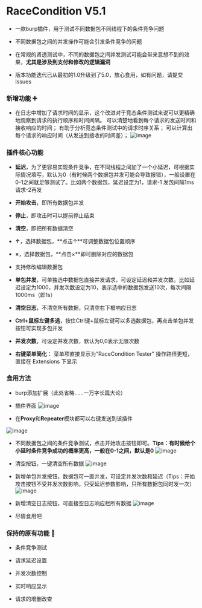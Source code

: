 # RaceCondition V5.1
- 一款burp插件，用于测试不同数据包不同线程下的条件竞争问题

- 不同数据包之间的并发操作可能会引发条件竞争的问题

- 在常规的肾透测试中，不同的数据包之间并发测试可能会带来意想不到的效果，**尤其是涉及到支付和修改的逻辑漏洞**

- 版本功能迭代已从最初的1.0升级到了5.0，放心食用，如有问题，请提交Issues

### 新增功能 ➕
- 在日志中增加了请求时间的显示，这个改进对于竞态条件测试来说可以更精确地观察到请求的执行顺序和时间间隔。
可以清楚地看到每个请求的发送时间和接收响应的时间；
有助于分析竞态条件测试中的请求时序关系；
可以计算出每个请求的响应时间（从发送到接收的时间差）；
![image](https://github.com/user-attachments/assets/9837e84b-5d96-44ab-a2f3-b0189a76e1b8)


### 插件核心功能 
- **延迟**，为了更容易实现条件竞争，在不同线程之间加了一个小延迟，可根据实际情况填写，默认为0（有时候两个数据包并发可能会导致报错），一般设置在0-1之间就足够测试了。比如两个数据包，延迟设定为1，请求-1 发包间隔1ms 请求-2再发

- **开始攻击**，即所有数据包并发

- **停止**，即攻击时可以提前停止结束

- **清空**，即把所有数据清空

- **↑**，选择数据包，**点击↑**可调整数据包位置顺序

- **×**，选择数据包，**点击×**即可删除对应的数据包

- 支持修改编辑数据包 

- **单包并发**，可单独选中数据包直接并发请求，可设定延迟和并发次数。比如延迟设定为1000，并发次数设定为10，表示选中的数据包发送10次，每次间隔1000ms（即1s）

- **清空日志**，不清空所有数据，只清空右下框响应日志

- **Ctrl+鼠标左键多选**，按住Ctrl键+鼠标左键可以多选数据包，再点击单包并发按钮可实现多包并发

- **并发次数**，可设定并发次数，默认为0,0表示无限次数

- **右键菜单简化**：
菜单项直接显示为"RaceCondition Tester"
操作路径更短，直接在 Extensions 下显示

### 食用方法
- burp添加扩展（此处省略......一万字长篇大论）

- 插件界面
![image](https://github.com/user-attachments/assets/a908aeda-1368-4fa4-b1f1-b2dd9fb88f8c)

- 在**Proxy**和**Repeater**模块都可以右键发送到该插件

![image](https://github.com/user-attachments/assets/0fdad007-e3b4-4d2d-a9f1-863d06360913)

- 不同数据包之间的条件竞争测试，点击开始攻击按钮即可。**Tips：有时候给个小延时条件竞争成功的概率更高，一般在0-1之间，默认是0**
![image](https://github.com/user-attachments/assets/487b9617-f315-4a15-9530-de36bd0dc4a5)

- 清空按钮，一键清空所有数据
![image](https://github.com/user-attachments/assets/2bef18a7-310c-4cbd-8af5-bdddc7e1ccce)

- 新增单包并发按钮，数据包可一直并发，可设定并发次数和延迟（Tips：开始攻击按钮不受并发次数影响，只受延迟参数影响，只所有数据包同时发一次）
![image](https://github.com/user-attachments/assets/034575ee-3503-4b94-b6e6-4a4de72ab6ba)

- 新增清空日志按钮，可直接空日志响应栏所有数据
![image](https://github.com/user-attachments/assets/a5366542-6893-4dc4-b29a-e894037ba923)

- 尽情食用吧


### 保持的原有功能 🔄

- 条件竞争测试

- 请求延迟设置

- 并发次数控制

- 实时响应显示

- 请求的增删改查
